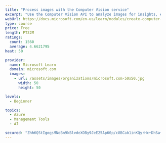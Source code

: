 ```yaml
---
title: "Process images with the Computer Vision service"
excerpt: "Use the Computer Vision API to analyze images for insights, extract text from images, and generate high-quality thumbnails."
webUrl: https://docs.microsoft.com/en-us/learn/modules/create-computer-vision-service-to-classify-images/
type: course
price: Free
length: PT32M
ratings:
  count: 1560
  average: 4.6621795
heat: 50

provider:
  name: Microsoft Learn
  domain: microsoft.com
  images:
    - url: /assets/images/organizations/microsoft.com-50x50.jpg
      width: 50
      height: 50

levels:
  - Beginner

topics:
  - Azure
  - Management Tools
  - AI

secured: "Zhh6QStIgogsMNeBn9kBlvdeXOBy9JeE25Ap60p/c8BCab1inKQyrHc+DhSa+mytdMbQYGOF+CCi9K3V3MlYWdYCuKVccqD0h3CyoWaKaNR51Wr6CvUY2h4rrNwQ37VWauTmVjgSBPmY+MY/zCAvGzjd1YpDREhlXRPPGOxGADik4GtPWxXf2jmb7GzCkuQx+pZZZMFcOM8lNiR+oMpjiXbFL+0O8IFA2vRNNu0EAJ/i4p5Q74tuya7OFag/skJVw2buEs7vWKL3S30zdhQX7jdlgKuYxmCw80YLMglQlYPa1vze5XWyilcaggtfoWae5OsEL7MkQEQnpoZnJR51Fw+YmjMZkVmYLoYl3mwNCPNs6OuDQspwzbIeP9cizdSByhyAgShttO4bOTjFTVJeI3y1c5RZDRSdEvRyXZPjlK8=;ZpevdlO/g18ZN1x7wUCRUg=="
---
```


